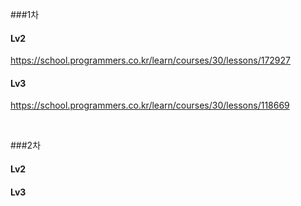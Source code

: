 ###1차
#### Lv2
https://school.programmers.co.kr/learn/courses/30/lessons/172927
#### Lv3
https://school.programmers.co.kr/learn/courses/30/lessons/118669

<br>

###2차
#### Lv2

#### Lv3


